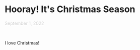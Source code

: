 # <span className="page__title">Hooray! It's Christmas Season</span>

<span style="color: lightgrey">September 1, 2022</span>

&nbsp;

<span className="page__content">
I love Christmas!
</span>
